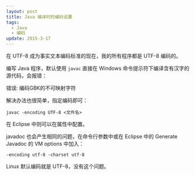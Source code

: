```yaml
---
layout: post
title: Java 编译时的编码设置
tags: 
  - Java
  - 编码
update: 2015-3-17
---
```


在 UTF-8 成为事实文本编码标准的现在，我的所有程序都是 UTF-8 编码的。

编写 Java 程序，默认使用 `javac` 直接在 Windows 命令提示符下编译含有汉字的源代码，会报错：

<div class="alert alert-danger" role="alert">
    错误: 编码GBK的不可映射字符
</div>

解决办法也很简单，指定编码即可：

    javac -encoding UTF-8 <文件名>
	
在 Eclipse 中则可以在属性中配置。

javadoc 也会产生相同的问题，在命令行参数中或在 Eclipse 中的 Generate Javadoc 的 VM options 中加入：
	
	-encoding utf-8 -charset utf-8
	
Linux 默认编码就是 UTF-8，没有这个问题。
